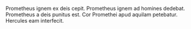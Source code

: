 Prometheus ignem ex deis cepit. Prometheus ignem ad homines dedebat. Prometheus a deis punitus est. Cor Promethei apud aquilam petebatur. Hercules eam interfecit.
